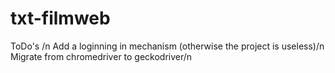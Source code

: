 # txt-filmweb

ToDo's /n
Add a loginning in mechanism (otherwise the project is useless)/n
Migrate from chromedriver to geckodriver/n

